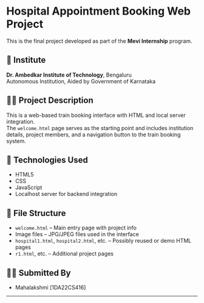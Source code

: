 # Hospital Appointment Booking Web Project

This is the final project developed as part of the **Mevi Internship** program.

## 🏫 Institute
**Dr. Ambedkar Institute of Technology**, Bengaluru  
Autonomous Institution, Aided by Government of Karnataka

## 👩‍💻 Project Description
This is a web-based train booking interface with HTML and local server integration.  
The `welcome.html` page serves as the starting point and includes institution details, project members, and a navigation button to the train booking system.

## 🚀 Technologies Used
- HTML5
- CSS 
- JavaScript 
- Localhost server for backend integration

## 📁 File Structure
- `welcome.html` – Main entry page with project info
- Image files – JPG/JPEG files used in the interface
- `hospital1.html`, `hospital2.html`, etc. – Possibly reused or demo HTML pages
- `r1.html`, etc. – Additional project pages

## 👩‍🎓 Submitted By
- Mahalakshmi [1DA22CS416]

---

